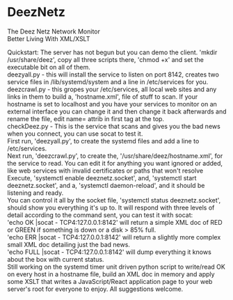 # DeezNetz
The Deez Netz Network Monitor<br/>
Better Living With XML/XSLT

Quickstart: The server has not begun but you can demo the client. 'mkdir /usr/share/deez', copy all three scripts there, 'chmod +x' and set the executable bit on all of them.<br/>
deezyall.py - this will install the service to listen on port 8142, creates two service files in /lib/systemd/system and a line in /etc/services for you.<br/>
deezcrawl.py - this gropes your /etc/services, all local web sites and any links in them to build a, 'hostname.xml', file of stuff to scan. If your hostname is set to localhost and you have your services to monitor on an external interface you can change it and then change it back afterwards and rename the file, edit name= attrib in first tag at the top.<br/>
checkDeez.py - This is the service that scans and gives you the bad news when you connect, you can use socat to test it.<br/>
First run, 'deezyall.py', to create the systemd files and add a line to /etc/services.<br/>
Next run, 'deezcrawl.py', to create the, '/usr/share/deez/hostname.xml', for the service to read. You can edit it for anything you want ignored or added, like web services with invalid certificates or paths that won't resolve<br/>
Execute, 'systemctl enable deeznetz.socket', and, 'systemctl start deeznetz.socket', and a, 'systemctl daemon-reload', and it should be listening and ready.<br/>
You can control it all by the socket file, 'systemctl status deeznetz.socket', should show you everything it's up to.
It will respond with three levels of detail according to the command sent, you can test it with socat:<br/>
'echo OK |socat - TCP4:127.0.0.1:8142' will return a simple XML doc of RED or GREEN if something is down or a disk > 85% full.<br/>
'echo ERR |socat - TCP4:127.0.0.1:8142' will return a slightly more complex small XML doc detailing just the bad news.<br/>
'echo FULL |socat - TCP4:127.0.0.1:8142' will dump everything it knows about the box with current status.<br/>
Still working on the systemd timer unit driven python script to write/read OK on every host in a hostname file, build an XML doc in memory and apply some XSLT that writes a JavaScript/React application page to your web server's root for everyone to enjoy. All suggestions welcome.<br/>
